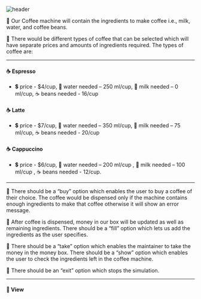 ![header](https://github.com/Sowndarya9920/CoffeeMachineSimulator/assets/112794922/073a3bad-38e0-461e-94c2-feceec328805)

:hotel: Our Coffee machine will contain the ingredients to make coffee i.e., milk, water, and coffee beans.

:hotel: There would be different types of coffee that can be selected which will have separate prices and amounts of ingredients required. The types of coffee are:

---------------------------------------------------------------------------------------------------------------------------------------
#### :coffee: Espresso
- :heavy_dollar_sign: price - $4/cup, :potable_water: water needed – 250 ml/cup, :milk_glass: milk needed – 0 ml/cup, :coffee: beans needed - 16/cup
#### :coffee: Latte
- :heavy_dollar_sign: price - $7/cup, :potable_water: water needed – 350 ml/cup, :milk_glass: milk needed – 75 ml/cup,  :coffee: beans needed - 20/cup
#### :coffee: Cappuccino
- :heavy_dollar_sign: price - $6/cup, :potable_water: water needed – 200 ml/cup , :milk_glass: milk needed – 100 ml/cup , :coffee: beans needed - 12/cup.
---------------------------------------------------------------------------------------------------------------------------------------

:hotel: There should be a “buy” option which enables the user to buy a coffee of their choice. The coffee would be dispensed only if the machine contains enough ingredients to make that coffee otherwise it will show an error message. 

:hotel: After coffee is dispensed, money in our box will be updated as well as remaining ingredients. There should be a “fill” 
option which lets us add the ingredients as the user specifies. 

:hotel: There should be a “take” option which enables the maintainer to take the money in the money box. There should be a “show” 
option which enables the user to check the ingredients left in the coffee machine. 

:hotel: There should be an “exit” option which stops the simulation.

---------------------------------------------------------------------------------------------------------------------------------------
#### :partying_face: View





